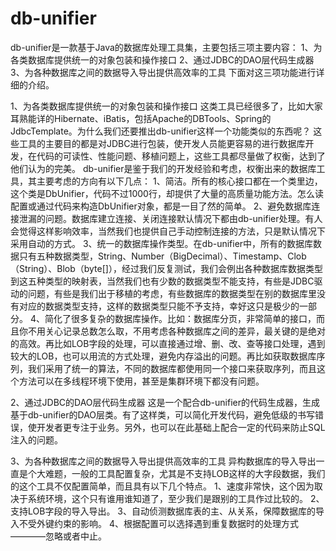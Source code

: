 db-unifier
==========

db-unifier是一款基于Java的数据库处理工具集，主要包括三项主要内容：
1、为各类数据库提供统一的对象包装和操作接口
2、通过JDBC的DAO层代码生成器
3、为各种数据库之间的数据导入导出提供高效率的工具
下面对这三项功能进行详细的介绍。

1、为各类数据库提供统一的对象包装和操作接口
	这类工具已经很多了，比如大家耳熟能详的Hibernate、iBatis，包括Apache的DBTools、Spring的JdbcTemplate。为什么我们还要推出db-unifier这样一个功能类似的东西呢？
	这些工具的主要目的都是对JDBC进行包装，使开发人员能更容易的进行数据库开发，在代码的可读性、性能问题、移植问题上，这些工具都尽量做了权衡，达到了他们认为的完美。
	db-unifier是鉴于我们的开发经验和考虑，权衡出来的数据库工具，其主要考虑的方向有以下几点：
	1、简洁。所有的核心接口都在一个类里边，这个类是DbUnifier，代码不过1000行，却提供了大量的高质量功能方法。怎么读配置或通过代码来构造DbUnifier对象，都是一目了然的简单。
	2、避免数据库连接泄漏的问题。数据库建立连接、关闭连接默认情况下都由db-unifier处理。有人会觉得这样影响效率，当然我们也提供自己手动控制连接的方法，只是默认情况下采用自动的方式。
	3、统一的数据库操作类型。在db-unifier中，所有的数据库数据只有五种数据类型，String、Number（BigDecimal）、Timestamp、Clob（String）、Blob（byte[]），经过我们反复测试，我们会例出各种数据库数据类型到这五种类型的映射表，当然我们也有少数的数据类型不能支持，有些是JDBC驱动的问题，有些是我们出于移植的考虑，有些数据库的数据类型在别的数据库里没有对应的数据类型支持，这样的数据类型只能不予支持，幸好这只是极少的一部分。
	4、简化了很多复杂的数据库操作。比如：数据库分页，非常简单的接口，而且你不用关心记录总数怎么取，不用考虑各种数据库之间的差异，最关键的是绝对的高效。再比如LOB字段的处理，可以直接通过增、删、改、查等接口处理，遇到较大的LOB，也可以用流的方式处理，避免内存溢出的问题。再比如获取数据库序列，我们采用了统一的算法，不同的数据库都使用同一个接口来获取序列，而且这个方法可以在多线程环境下使用，甚至是集群环境下都没有问题。

2、通过JDBC的DAO层代码生成器
	这是一个配合db-unifier的代码生成器，生成基于db-unifier的DAO层类。有了这样类，可以简化开发代码，避免低级的书写错误，使开发者更专注于业务。另外，也可以在此基础上配合一定的代码来防止SQL注入的问题。

3、为各种数据库之间的数据导入导出提供高效率的工具
	异构数据库的导入导出一直是个大难题，一般的工具配置复杂，尤其是不支持LOB这样的大字段数据，我们的这个工具不仅配置简单，而且具有以下几个特点。
	1、速度非常快，这个因为取决于系统环境，这个只有谁用谁知道了，至少我们是跟别的工具作过比较的。
	2、支持LOB字段的导入导出。
	3、自动侦测数据库表的主、从关系，保障数据库的导入不受外键约束的影响。
	4、根据配置可以选择遇到重复数据时的处理方式————忽略或者中止。
